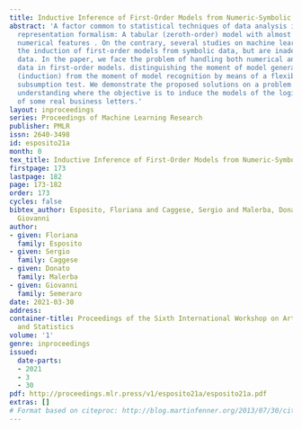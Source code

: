 ```yaml
---
title: Inductive Inference of First-Order Models from Numeric-Symbolic Data
abstract: 'A factor common to statistical techniques of data analysis is the adopted
  representation formalism: A tabular (zeroth-order) model with almost exclusively
  numerical features . On the contrary, several studies on machine learning concern
  the induction of first-order models from symbolic data, but are inadequate for continuous
  data. In the paper, we face the problem of handling both numerical and symbolic
  data in first-order models. distinguishing the moment of model generation from examples
  (induction) from the moment of model recognition by means of a flexible. probabilistic
  subsumption test. We demonstrate the proposed solutions on a problem in document
  understanding where the objective is to induce the models of the logical structure
  of some real business letters.'
layout: inproceedings
series: Proceedings of Machine Learning Research
publisher: PMLR
issn: 2640-3498
id: esposito21a
month: 0
tex_title: Inductive Inference of First-Order Models from Numeric-Symbolic Data
firstpage: 173
lastpage: 182
page: 173-182
order: 173
cycles: false
bibtex_author: Esposito, Floriana and Caggese, Sergio and Malerba, Donato and Semeraro,
  Giovanni
author:
- given: Floriana
  family: Esposito
- given: Sergio
  family: Caggese
- given: Donato
  family: Malerba
- given: Giovanni
  family: Semeraro
date: 2021-03-30
address:
container-title: Proceedings of the Sixth International Workshop on Artificial Intelligence
  and Statistics
volume: '1'
genre: inproceedings
issued:
  date-parts:
  - 2021
  - 3
  - 30
pdf: http://proceedings.mlr.press/v1/esposito21a/esposito21a.pdf
extras: []
# Format based on citeproc: http://blog.martinfenner.org/2013/07/30/citeproc-yaml-for-bibliographies/
---
```

